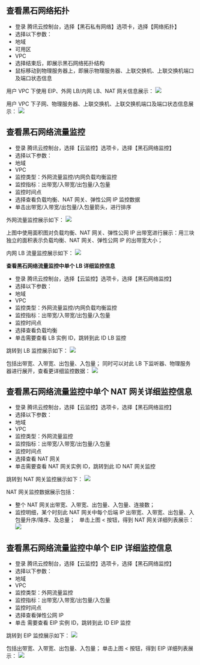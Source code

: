 ## 查看黑石网络拓扑
- 登录 腾讯云控制台，选择【黑石私有网络】选项卡，选择【网络拓扑】
- 选择以下参数：
 - 地域
 - 可用区
 - VPC
- 选择结束后，即展示黑石网络拓扑结构
- 鼠标移动到物理服务器上，即展示物理服务器、上联交换机、上联交换机端口及端口状态信息

用户 VPC 下使用 EIP、外网 LB/内网 LB、NAT 网关信息展示：
![](https://mc.qcloudimg.com/static/img/ae7949d10c1f9551e72a6a81af548fb2/image.png)

用户 VPC 下子网、物理服务器、上联交换机、上联交换机端口及端口状态信息展示：
![](https://mc.qcloudimg.com/static/img/a3eb064e518a738ef2274fff58987d9f/image.png)

## 查看黑石网络流量监控
- 登录 腾讯云控制台，选择【云监控】选项卡，选择【黑石网络监控】
- 选择以下参数：
 - 地域
 - VPC
 - 监控类型：外网流量监控/内网负载均衡监控
 - 监控指标：出带宽/入带宽/出包量/入包量
 - 监控时间点
- 选择查看负载均衡、NAT 网关、弹性公网 IP 监控数据
- 单击出带宽/入带宽/出包量/入包量箭头，进行排序

外网流量监控展示如下：
![](https://mc.qcloudimg.com/static/img/8fc38b9da84bb04af14b6e399f1817a4/image.png)

上图中使用面积图对负载均衡、NAT 网关、弹性公网 IP 出带宽进行展示：用三块独立的面积表示负载均衡、NAT 网关、弹性公网 IP 的出带宽大小；

内网 LB 流量监控展示如下：
![](https://mc.qcloudimg.com/static/img/a75420dbf6c9fd2dda150833a58a2da8/image.png)

**查看黑石网络流量监控中单个 LB 详细监控信息**
- 登录 腾讯云控制台，选择【云监控】选项卡，选择【黑石网络监控】
- 选择以下参数：
 - 地域
 - VPC
 - 监控类型：外网流量监控/内网负载均衡监控
 - 监控指标：出带宽/入带宽/出包量/入包量
 - 监控时间点
- 选择查看负载均衡
- 单击需要查看 LB 实例 ID，跳转到此 ID LB 监控

跳转到 LB 监控展示如下：
![](https://mc.qcloudimg.com/static/img/db6bf932774ab704222c7dd5815e195d/image.png)

包括出带宽、入带宽、出包量、入包量；
同时可以对此 LB 下监听器、物理服务器进行展开，查看更详细监控数据：
![](https://mc.qcloudimg.com/static/img/bb0386d4f1e915e63a026b8f6e993a8d/image.png)

## 查看黑石网络流量监控中单个 NAT 网关详细监控信息
- 登录 腾讯云控制台，选择【云监控】选项卡，选择【黑石网络监控】
- 选择以下参数：
 - 地域
 - VPC
 - 监控类型：外网流量监控
 - 监控指标：出带宽/入带宽/出包量/入包量
 - 监控时间点
- 选择查看 NAT 网关
- 单击需要查看 NAT 网关实例 ID，跳转到此 ID NAT 网关监控

跳转到 NAT 网关监控展示如下：
![](https://mc.qcloudimg.com/static/img/f9271c2c2cd389c259a0b027bc7f5a8d/image.png)

NAT 网关监控数据展示包括：
- 整个 NAT 网关出带宽、入带宽、出包量、入包量、连接数；
- 监控明细，某个时刻此 NAT 网关中每个后端 IP 出带宽、入带宽、出包量、入包量升序/降序、及总量；
 
单击上图 < 按钮，得到 NAT 网关详细列表展示：
![](https://mc.qcloudimg.com/static/img/505cabad8c6aa1dbeee842d3f86c420b/image.png)

## 查看黑石网络流量监控中单个 EIP 详细监控信息
- 登录 腾讯云控制台，选择【云监控】选项卡，选择【黑石网络监控】
- 选择以下参数：
 - 地域
 - VPC
 - 监控类型：外网流量监控
 - 监控指标：出带宽/入带宽/出包量/入包量
 - 监控时间点
- 选择查看弹性公网 IP
- 单击 需要查看 EIP 实例 ID，跳转到此 ID EIP 监控

跳转到 EIP 监控展示如下：
![](https://mc.qcloudimg.com/static/img/8b1d634ce0db446f4cfae21c1c04e882/image.png)

包括出带宽、入带宽、出包量、入包量；
单击上图 < 按钮，得到 EIP 详细列表展示：
![](https://mc.qcloudimg.com/static/img/80968998d9246f33663e39acfc1290e1/image.png)





